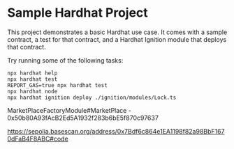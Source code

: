 # Sample Hardhat Project

This project demonstrates a basic Hardhat use case. It comes with a sample contract, a test for that contract, and a Hardhat Ignition module that deploys that contract.

Try running some of the following tasks:

```shell
npx hardhat help
npx hardhat test
REPORT_GAS=true npx hardhat test
npx hardhat node
npx hardhat ignition deploy ./ignition/modules/Lock.ts
```
<!-- DEPLOYED CONTRACT ADDRESS AND VERFICATION ADDRESS FOR MARKETPLACE CONTRACT -->

MarketPlaceFactoryModule#MarketPlace - 0x50b80A93fAcB2Ed5A1932f283b6bE5f870c97637

https://sepolia.basescan.org/address/0x7Bdf6c864e1EA1198f82a98BbF1670dFaB4F8ABC#code